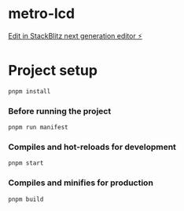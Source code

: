 # metro-lcd

[Edit in StackBlitz next generation editor ⚡️](https://stackblitz.com/~/github.com/wheeljs/metro-lcd)

# Project setup

```
pnpm install
```
### Before running the project

```
pnpm run manifest
```

### Compiles and hot-reloads for development

```
pnpm start
```

### Compiles and minifies for production
```
pnpm build
```
